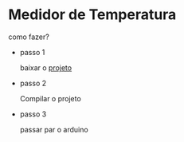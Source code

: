 # Medidor de Temperatura

como fazer?

* passo 1

	baixar o [projeto](https://github.com/enieber/meditor-temperatura/archive/master.zip) 

* passo 2 

	Compilar o projeto 
* passo 3 

	passar par o arduino


